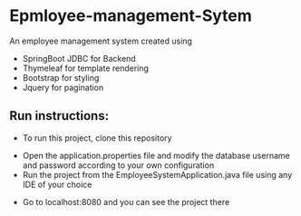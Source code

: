 # Epmloyee-management-Sytem
An employee management system created using 
- SpringBoot JDBC for Backend
- Thymeleaf for template rendering
- Bootstrap for styling
- Jquery for pagination

## Run instructions:
- To run this project, clone this repository
* Open the application.properties file and modify the database username and password according to your own configuration
* Run the project from the EmployeeSystemApplication.java file using any IDE of your choice
- Go to localhost:8080 and you can see the project there
